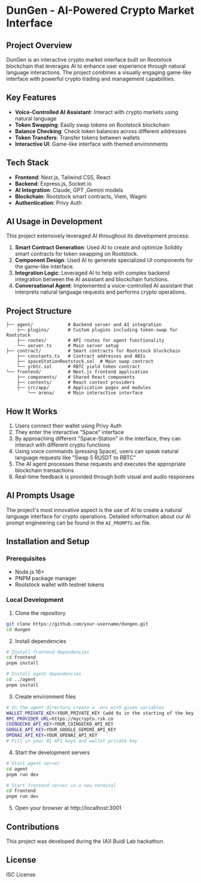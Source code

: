 # DunGen - AI-Powered Crypto Market Interface

## Project Overview
DunGen is an interactive crypto market interface built on Rootstock blockchain that leverages AI to enhance user experience through natural language interactions. The project combines a visually engaging game-like interface with powerful crypto trading and management capabilities.

## Key Features
- **Voice-Controlled AI Assistant**: Interact with crypto markets using natural language
- **Token Swapping**: Easily swap tokens on Rootstock blockchain
- **Balance Checking**: Check token balances across different addresses
- **Token Transfers**: Transfer tokens between wallets
- **Interactive UI**: Game-like interface with themed environments

## Tech Stack
- **Frontend**: Next.js, Tailwind CSS, React
- **Backend**: Express.js, Socket.io
- **AI Integration**: Claude, GPT ,Gemini models
- **Blockchain**: Rootstock smart contracts, Viem, Wagmi
- **Authentication**: Privy Auth

## AI Usage in Development
This project extensively leveraged AI throughout its development process:

1. **Smart Contract Generation**: Used AI to create and optimize Solidity smart contracts for token swapping on Rootstock.
2. **Component Design**: Used AI to generate specialized UI components for the game-like interface.
3. **Integration Logic**: Leveraged AI to help with complex backend integration between the AI assistant and blockchain functions.
4. **Conversational Agent**: Implemented a voice-controlled AI assistant that interprets natural language requests and performs crypto operations.

## Project Structure
```
├── agent/             # Backend server and AI integration
    ├── plugins/       # Custom plugins including token-swap for Rootstock
    ├── routes/        # API routes for agent functionality
    └── server.ts      # Main server setup
├── contract/          # Smart contracts for Rootstock blockchain
    ├── constants.ts   # Contract addresses and ABIs
    ├── spaceStationRootstock.sol  # Main swap contract
    └── yrbtc.sol      # RBTC yield token contract
└── frontend/          # Next.js frontend application
    ├── components/    # Shared React components
    ├── contexts/      # React context providers
    ├── src/app/       # Application pages and modules
        └── arena/     # Main interactive interface
```

## How It Works
1. Users connect their wallet using Privy Auth
2. They enter the interactive "Space" interface
3. By approaching different "Space-Station" in the interface, they can interact with different crypto functions
4. Using voice commands (pressing Space), users can speak natural language requests like "Swap 5 RUSDT to RBTC"
5. The AI agent processes these requests and executes the appropriate blockchain transactions
6. Real-time feedback is provided through both visual and audio responses

## AI Prompts Usage
The project's most innovative aspect is the use of AI to create a natural language interface for crypto operations. Detailed information about our AI prompt engineering can be found in the `AI_PROMPTS.md` file.

## Installation and Setup

### Prerequisites
- Node.js 16+
- PNPM package manager
- Rootstock wallet with testnet tokens

### Local Development
1. Clone the repository
```bash
git clone https://github.com/your-username/dungen.git
cd dungen
```

2. Install dependencies
```bash
# Install frontend dependencies
cd frontend
pnpm install

# Install agent dependencies
cd ../agent
pnpm install
```

3. Create environment files
```bash
# In the agent directory create a .env with given variables
WALLET_PRIVATE_KEY=YOUR_PRIVATE_KEY (add 0x in the starting of the key)
RPC_PROVIDER_URL=https://mycrypto.rsk.co
COINGECKO_API_KEY=YOUR_COINGECKO_API_KEY
GOOGLE_API_KEY=YOUR_GOOGLE_GEMINI_API_KEY   
OPENAI_API_KEY=YOUR_OPENAI_API_KEY
# Fill in your AI API keys and wallet private key
```

4. Start the development servers
```bash
# Start agent server
cd agent
pnpm run dev

# Start frontend server in a new terminal
cd frontend
pnpm run dev
```

5. Open your browser at http://localhost:3001

## Contributions
This project was developed during the (A)I Buidl Lab hackathon.

## License
ISC License